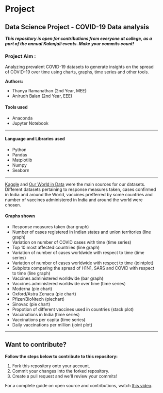 # Project
## Data Science Project - COVID-19 Data analysis
***This repository is open for contributions from everyone at college, as a part of the annual Kalanjali events. Make your commits count!***
### Project Aim : 
Analyzing prevalent COVID-19 datasets to generate insights on the spread of COVID-19 over time using charts, graphs, time series and other tools.

**Authors:** 
- Thanya Ramanathan (2nd Year, MEE)
- Anirudh Balan (2nd Year, EEE)

#### Tools used
- Anaconda
- Jupyter Notebook
---
#### Language and Libraries used
- Python
- Pandas
- Matplotlib
- Numpy 
- Seaborn
---

[Kaggle](https://www.kaggle.com/) and [Our World in Data](https://ourworldindata.org/) were the main sources for our datasets.  
Different datasets pertaining to response measures taken, cases confirmed in India and around the World, vaccines prefferred by some countries and number of vaccines administered in India and around the world were chosen.

#### Graphs shown
- Response measures taken (bar graph)
- Number of cases registered in Indian states and union territories (line graph)
- Variation on number of COVID cases with time (time series)
- Top 10 most affected countriies (line graph)
- Variation of number of cases worldwide with respect to time (time series)
- Variation of number of cases worldwide with respect to time (jointplot)
- Subplots comparing the spread of H1N1, SARS and COVID with respect to time (line graph)
- Vaccines administered worldwide (bar graph)
- Vaccines administered worldwide over time (time series)
- Moderna (pie chart)
- Oxford/Astra Zenaca (pie chart)
- Pfizer/BioNtech (piechart)
- Sinovac (pie chart)
- Propotion of different vaccines used in countries (stack plot)
- Vaccinations in India (time series)
- Vaccinations per capita (time series)
- Daily vaccinations per million (joint plot)
-----

## Want to contribute?
**Follow the steps below to contribute to this repository:**
1. Fork this repository onto your account.
2. Commit your changes into the forked repository.
3. Create a pull request and we'll review your commits!

For a complete guide on open source and contributions, watch [this video](https://youtu.be/yzeVMecydCE).
